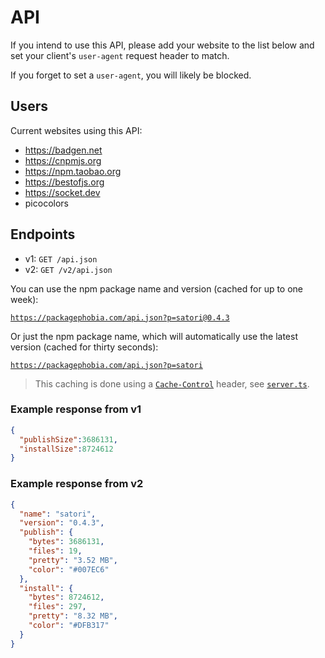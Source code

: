 # API

If you intend to use this API, please add your website to the list below and set your client's `user-agent` request header to match.

If you forget to set a `user-agent`, you will likely be blocked.

## Users

Current websites using this API:

- https://badgen.net
- https://cnpmjs.org
- https://npm.taobao.org
- https://bestofjs.org
- https://socket.dev
- picocolors

## Endpoints

- v1: `GET /api.json`
- v2: `GET /v2/api.json`

You can use the npm package name and version (cached for up to one week):

[`https://packagephobia.com/api.json?p=satori@0.4.3`](https://packagephobia.com/api.json?p=satori@0.4.3)

Or just the npm package name, which will automatically use the latest version (cached for thirty seconds):

[`https://packagephobia.com/api.json?p=satori`](https://packagephobia.com/api.json?p=satori)

> This caching is done using a [`Cache-Control`](https://developer.mozilla.org/en-US/docs/Web/HTTP/Headers/Cache-Control) header, see [`server.ts`](https://github.com/styfle/packagephobia/blob/main/src/server.ts).

### Example response from v1

```json
{
  "publishSize":3686131,
  "installSize":8724612
}
```

### Example response from v2

```json
{
  "name": "satori",
  "version": "0.4.3",
  "publish": {
    "bytes": 3686131,
    "files": 19,
    "pretty": "3.52 MB",
    "color": "#007EC6"
  },
  "install": {
    "bytes": 8724612,
    "files": 297,
    "pretty": "8.32 MB",
    "color": "#DFB317"
  }
}
```
